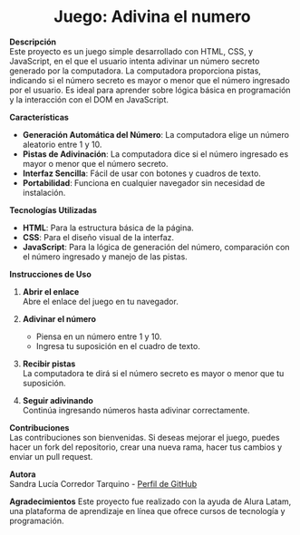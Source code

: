 <h1 align="center"> Juego: Adivina el numero </h1>

**Descripción**  
Este proyecto es un juego simple desarrollado con HTML, CSS, y JavaScript, en el que el usuario intenta adivinar un número secreto generado por la computadora. La computadora proporciona pistas, indicando si el número secreto es mayor o menor que el número ingresado por el usuario. Es ideal para aprender sobre lógica básica en programación y la interacción con el DOM en JavaScript.

**Características**  
- **Generación Automática del Número**: La computadora elige un número aleatorio entre 1 y 10.
- **Pistas de Adivinación**: La computadora dice si el número ingresado es mayor o menor que el número secreto.
- **Interfaz Sencilla**: Fácil de usar con botones y cuadros de texto.
- **Portabilidad**: Funciona en cualquier navegador sin necesidad de instalación.

**Tecnologías Utilizadas**  
- **HTML**: Para la estructura básica de la página.
- **CSS**: Para el diseño visual de la interfaz.
- **JavaScript**: Para la lógica de generación del número, comparación con el número ingresado y manejo de las pistas.

**Instrucciones de Uso**  

1. **Abrir el enlace**  
   Abre el enlace del juego en tu navegador.

2. **Adivinar el número**  
   - Piensa en un número entre 1 y 10.
   - Ingresa tu suposición en el cuadro de texto.

3. **Recibir pistas**  
   La computadora te dirá si el número secreto es mayor o menor que tu suposición.

4. **Seguir adivinando**  
   Continúa ingresando números hasta adivinar correctamente.

**Contribuciones**  
Las contribuciones son bienvenidas. Si deseas mejorar el juego, puedes hacer un fork del repositorio, crear una nueva rama, hacer tus cambios y enviar un pull request.

**Autora**  
Sandra Lucía Corredor Tarquino - [Perfil de GitHub](https://github.com/SandraCorredor)

**Agradecimientos**
Este proyecto fue realizado con la ayuda de Alura Latam, una plataforma de aprendizaje en línea que ofrece cursos de tecnología y programación.
